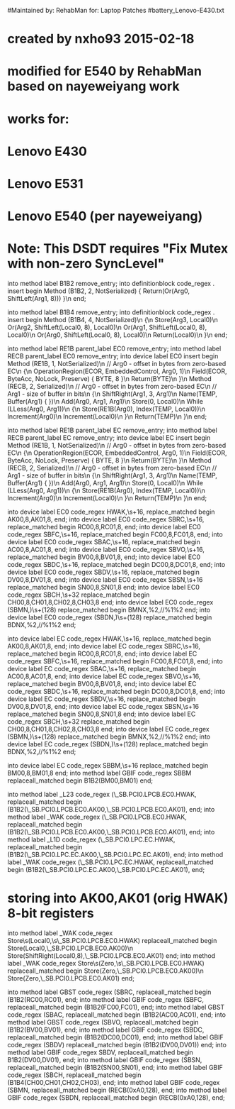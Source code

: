 #Maintained by: RehabMan for: Laptop Patches
#battery_Lenovo-E430.txt

# created by nxho93 2015-02-18
# modified for E540 by RehabMan based on nayeweiyang work

# works for:
#  Lenovo E430
#  Lenovo E531
#  Lenovo E540 (per nayeweiyang)

# Note: This DSDT requires "Fix Mutex with non-zero SyncLevel"

into method label B1B2 remove_entry;
into definitionblock code_regex . insert
begin
Method (B1B2, 2, NotSerialized) { Return(Or(Arg0, ShiftLeft(Arg1, 8))) }\n
end;

into method label B1B4 remove_entry;
into definitionblock code_regex . insert
begin
Method (B1B4, 4, NotSerialized)\n
{\n
    Store(Arg3, Local0)\n
    Or(Arg2, ShiftLeft(Local0, 8), Local0)\n
    Or(Arg1, ShiftLeft(Local0, 8), Local0)\n
    Or(Arg0, ShiftLeft(Local0, 8), Local0)\n
    Return(Local0)\n
}\n
end;

into method label RE1B parent_label EC0 remove_entry;
into method label RECB parent_label EC0 remove_entry;
into device label EC0 insert
begin
Method (RE1B, 1, NotSerialized)\n
// Arg0 - offset in bytes from zero-based EC\n
{\n
    OperationRegion(ECOR, EmbeddedControl, Arg0, 1)\n
    Field(ECOR, ByteAcc, NoLock, Preserve) { BYTE, 8 }\n
    Return(BYTE)\n
}\n
Method (RECB, 2, Serialized)\n
// Arg0 - offset in bytes from zero-based EC\n
// Arg1 - size of buffer in bits\n
{\n
    ShiftRight(Arg1, 3, Arg1)\n
    Name(TEMP, Buffer(Arg1) { })\n
    Add(Arg0, Arg1, Arg1)\n
    Store(0, Local0)\n
    While (LLess(Arg0, Arg1))\n
    {\n
        Store(RE1B(Arg0), Index(TEMP, Local0))\n
        Increment(Arg0)\n
        Increment(Local0)\n
    }\n
    Return(TEMP)\n
}\n
end;

into method label RE1B parent_label EC remove_entry;
into method label RECB parent_label EC remove_entry;
into device label EC insert
begin
Method (RE1B, 1, NotSerialized)\n
// Arg0 - offset in bytes from zero-based EC\n
{\n
    OperationRegion(ECOR, EmbeddedControl, Arg0, 1)\n
    Field(ECOR, ByteAcc, NoLock, Preserve) { BYTE, 8 }\n
    Return(BYTE)\n
}\n
Method (RECB, 2, Serialized)\n
// Arg0 - offset in bytes from zero-based EC\n
// Arg1 - size of buffer in bits\n
{\n
    ShiftRight(Arg1, 3, Arg1)\n
    Name(TEMP, Buffer(Arg1) { })\n
    Add(Arg0, Arg1, Arg1)\n
    Store(0, Local0)\n
    While (LLess(Arg0, Arg1))\n
    {\n
        Store(RE1B(Arg0), Index(TEMP, Local0))\n
        Increment(Arg0)\n
        Increment(Local0)\n
    }\n
    Return(TEMP)\n
}\n
end;

into device label EC0 code_regex HWAK,\s+16, replace_matched begin AK00,8,AK01,8, end;
into device label EC0 code_regex SBRC,\s+16, replace_matched begin RC00,8,RC01,8, end;
into device label EC0 code_regex SBFC,\s+16, replace_matched begin FC00,8,FC01,8, end;
into device label EC0 code_regex SBAC,\s+16, replace_matched begin AC00,8,AC01,8, end;
into device label EC0 code_regex SBVO,\s+16, replace_matched begin BV00,8,BV01,8, end;
into device label EC0 code_regex SBDC,\s+16, replace_matched begin DC00,8,DC01,8, end;
into device label EC0 code_regex SBDV,\s+16, replace_matched begin DV00,8,DV01,8, end;
into device label EC0 code_regex SBSN,\s+16 replace_matched begin SN00,8,SN01,8 end;
into device label EC0 code_regex SBCH,\s+32 replace_matched begin CH00,8,CH01,8,CH02,8,CH03,8 end;
into device label EC0 code_regex (SBMN,)\s+(128) replace_matched begin BMNX,%2,//%1%2 end;
into device label EC0 code_regex (SBDN,)\s+(128) replace_matched begin BDNX,%2,//%1%2 end;

into device label EC code_regex HWAK,\s+16, replace_matched begin AK00,8,AK01,8, end;
into device label EC code_regex SBRC,\s+16, replace_matched begin RC00,8,RC01,8, end;
into device label EC code_regex SBFC,\s+16, replace_matched begin FC00,8,FC01,8, end;
into device label EC code_regex SBAC,\s+16, replace_matched begin AC00,8,AC01,8, end;
into device label EC code_regex SBVO,\s+16, replace_matched begin BV00,8,BV01,8, end;
into device label EC code_regex SBDC,\s+16, replace_matched begin DC00,8,DC01,8, end;
into device label EC code_regex SBDV,\s+16, replace_matched begin DV00,8,DV01,8, end;
into device label EC code_regex SBSN,\s+16 replace_matched begin SN00,8,SN01,8 end;
into device label EC code_regex SBCH,\s+32 replace_matched begin CH00,8,CH01,8,CH02,8,CH03,8 end;
into device label EC code_regex (SBMN,)\s+(128) replace_matched begin BMNX,%2,//%1%2 end;
into device label EC code_regex (SBDN,)\s+(128) replace_matched begin BDNX,%2,//%1%2 end;

into device label EC code_regex SBBM,\s+16 replace_matched begin BM00,8,BM01,8 end;
into method label GBIF code_regex SBBM replaceall_matched begin B1B2(BM00,BM01) end;


into method label _L23 code_regex \(\\_SB\.PCI0\.LPCB\.EC0\.HWAK, replaceall_matched begin (B1B2(\\_SB.PCI0.LPCB.EC0.AK00,\\_SB.PCI0.LPCB.EC0.AK01), end;
into method label _WAK code_regex \(\\_SB\.PCI0\.LPCB\.EC0\.HWAK, replaceall_matched begin (B1B2(\\_SB.PCI0.LPCB.EC0.AK00,\\_SB.PCI0.LPCB.EC0.AK01), end;
into method label _L1D code_regex \(\\_SB\.PCI0\.LPC\.EC\.HWAK, replaceall_matched begin (B1B2(\\_SB.PCI0.LPC.EC.AK00,\\_SB.PCI0.LPC.EC.AK01), end;
into method label _WAK code_regex \(\\_SB\.PCI0\.LPC\.EC\.HWAK, replaceall_matched begin (B1B2(\\_SB.PCI0.LPC.EC.AK00,\\_SB.PCI0.LPC.EC.AK01), end;

# storing into AK00,AK01 (orig HWAK) 8-bit registers

into method label _WAK code_regex Store\s\(Local0,\s\\_SB\.PCI0\.LPCB\.EC0\.HWAK\) replaceall_matched
begin
Store(Local0,\\_SB.PCI0.LPCB.EC0.AK00)\n
Store(ShiftRight(Local0,8),\\_SB.PCI0.LPCB.EC0.AK01)
end;
into method label _WAK code_regex Store\s\(Zero,\s\\_SB\.PCI0\.LPCB\.EC0\.HWAK\) replaceall_matched
begin
Store(Zero,\\_SB.PCI0.LPCB.EC0.AK00)\n
Store(Zero,\\_SB.PCI0.LPCB.EC0.AK01)
end;

into method label GBST code_regex \(SBRC, replaceall_matched begin (B1B2(RC00,RC01), end;
into method label GBIF code_regex \(SBFC, replaceall_matched begin (B1B2(FC00,FC01), end;
into method label GBST code_regex \(SBAC, replaceall_matched begin (B1B2(AC00,AC01), end;
into method label GBST code_regex \(SBVO, replaceall_matched begin (B1B2(BV00,BV01), end;
into method label GBIF code_regex \(SBDC, replaceall_matched begin (B1B2(DC00,DC01), end;
into method label GBIF code_regex \(SBDV\) replaceall_matched begin (B1B2(DV00,DV01)) end;
into method label GBIF code_regex SBDV, replaceall_matched begin B1B2(DV00,DV01), end;
into method label GBIF code_regex \(SBSN, replaceall_matched begin (B1B2(SN00,SN01), end;
into method label GBIF code_regex \(SBCH, replaceall_matched begin (B1B4(CH00,CH01,CH02,CH03), end;
into method label GBIF code_regex \(SBMN, replaceall_matched begin (RECB(0xA0,128), end;
into method label GBIF code_regex \(SBDN, replaceall_matched begin (RECB(0xA0,128), end;
